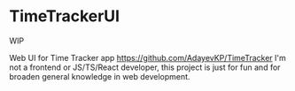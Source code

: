 # TimeTrackerUI

WIP

Web UI for Time Tracker app https://github.com/AdayevKP/TimeTracker
I'm not a frontend or JS/TS/React developer, this project is just for fun and for broaden general knowledge in web development.
